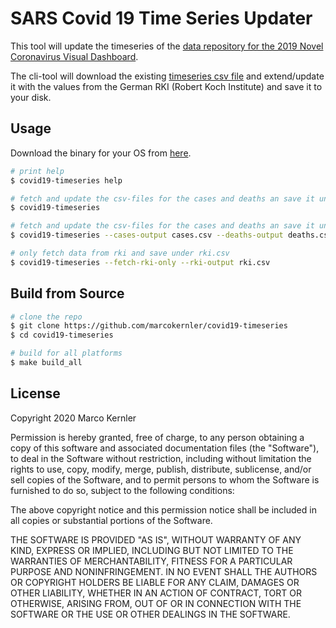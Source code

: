 # SARS Covid 19 Time Series Updater

This tool will update the timeseries of the [data repository for the 2019 Novel Coronavirus Visual Dashboard](https://github.com/CSSEGISandData/COVID-19).
 
The cli-tool will download the existing [timeseries csv file](https://github.com/CSSEGISandData/COVID-19/blob/master/csse_covid_19_data/csse_covid_19_time_series/time_series_19-covid-Confirmed.csv) and extend/update it with the values from the German RKI (Robert Koch Institute) and save it to your disk.

## Usage

Download the binary for your OS from [here](https://github.com/marcokernler/covid19-timeseries/releases).

```bash
# print help
$ covid19-timeseries help

# fetch and update the csv-files for the cases and deaths an save it under the original filenames
$ covid19-timeseries

# fetch and update the csv-files for the cases and deaths an save it under cases.csv and deaths.csv
$ covid19-timeseries --cases-output cases.csv --deaths-output deaths.csv

# only fetch data from rki and save under rki.csv
$ covid19-timeseries --fetch-rki-only --rki-output rki.csv
```

## Build from Source
```bash
# clone the repo
$ git clone https://github.com/marcokernler/covid19-timeseries
$ cd covid19-timeseries

# build for all platforms
$ make build_all
```

## License
Copyright 2020 Marco Kernler

Permission is hereby granted, free of charge, to any person obtaining a copy of this software and associated documentation files (the "Software"), to deal in the Software without restriction, including without limitation the rights to use, copy, modify, merge, publish, distribute, sublicense, and/or sell copies of the Software, and to permit persons to whom the Software is furnished to do so, subject to the following conditions:

The above copyright notice and this permission notice shall be included in all copies or substantial portions of the Software.

THE SOFTWARE IS PROVIDED "AS IS", WITHOUT WARRANTY OF ANY KIND, EXPRESS OR IMPLIED, INCLUDING BUT NOT LIMITED TO THE WARRANTIES OF MERCHANTABILITY, FITNESS FOR A PARTICULAR PURPOSE AND NONINFRINGEMENT. IN NO EVENT SHALL THE AUTHORS OR COPYRIGHT HOLDERS BE LIABLE FOR ANY CLAIM, DAMAGES OR OTHER LIABILITY, WHETHER IN AN ACTION OF CONTRACT, TORT OR OTHERWISE, ARISING FROM, OUT OF OR IN CONNECTION WITH THE SOFTWARE OR THE USE OR OTHER DEALINGS IN THE SOFTWARE.

